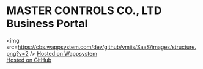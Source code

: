 # MASTER CONTROLS CO., LTD Business Portal
<img src=https://cbs.wappsystem.com/dev/github/vmiis/SaaS/images/structure.png?v=2 />
<a target=_blank href=https://cbs.wappsystem.com/dev/github/mastercontrols/Business-Portal/index.html>Hosted on Wappsystem</a><br>
<a target=_blank href=https://htmlpreview.github.io/?https://raw.githubusercontent.com/mastercontrols/Business-Portal/master/index.html>Hosted on GitHub</a>
